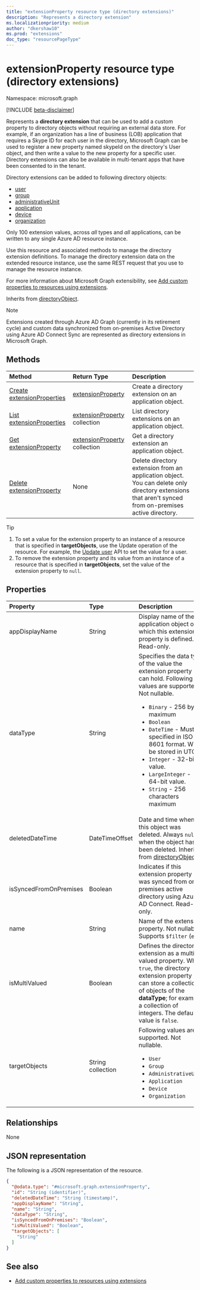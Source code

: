 ```yaml
---
title: "extensionProperty resource type (directory extensions)"
description: "Represents a directory extension"
ms.localizationpriority: medium
author: "dkershaw10"
ms.prod: "extensions"
doc_type: "resourcePageType"
---
```


# extensionProperty resource type (directory extensions)

Namespace: microsoft.graph

[!INCLUDE [beta-disclaimer](../../includes/beta-disclaimer.md)]

Represents a **directory extension** that can be used to add a custom property to directory objects without requiring an external data store. For example, if an organization has a line of business (LOB) application that requires a Skype ID for each user in the directory, Microsoft Graph can be used to register a new property named skypeId on the directory's User object, and then write a value to the new property for a specific user. Directory extensions can also be available in multi-tenant apps that have been consented to in the tenant.

Directory extensions can be added to following directory objects:
+ [user](../resources/user.md)
+ [group](../resources/group.md)
+ [administrativeUnit](../resources/administrativeunit.md)
+ [application](../resources/application.md)
+ [device](../resources/device.md)
+ [organization](../resources/organization.md)

Only 100 extension values, across *all* types and *all* applications, can be written to any single Azure AD resource instance.

Use this resource and associated methods to manage the directory extension definitions. To manage the directory extension data on the extended resource instance, use the same REST request that you use to manage the resource instance.

For more information about Microsoft Graph extensibility, see [Add custom properties to resources using extensions](/graph/extensibility-overview).

Inherits from [directoryObject](directoryobject.md).

> [!NOTE]
> Extensions created through Azure AD Graph (currently in its retirement cycle) and custom data synchronized from on-premises Active Directory using Azure AD Connect Sync are represented as directory extensions in Microsoft Graph.

## Methods

| Method       | Return Type | Description |
|:-------------|:------------|:------------|
| [Create extensionProperties](../api/application-post-extensionproperty.md) | [extensionProperty](extensionProperty.md) | Create a directory extension on an application object. |
| [List extensionProperties](../api/application-list-extensionproperty.md) | [extensionProperty](extensionProperty.md) collection | List directory extensions on an application object. |
| [Get extensionProperty](../api/extensionproperty-get.md) | [extensionProperty](extensionProperty.md) collection | Get a directory extension an application object. |
| [Delete extensionProperty](../api/extensionproperty-delete.md) | None | Delete directory extension from an application object. You can delete only directory extensions that aren't synced from on-premises active directory. |

> [!TIP]
> 1. To set a value for the extension property to an instance of a resource that is specified in **targetObjects**, use the Update operation of the resource. For example, the [Update user](../api/user-update.md) API to set the value for a user.
> 2. To remove the extension property and its value from an instance of a resource that is specified in **targetObjects**, set the value of the extension property to `null`.

## Properties

| Property     | Type        | Description |
|:-------------|:------------|:------------|
|appDisplayName|String| Display name of the application object on which this extension property is defined. Read-only. |
|dataType|String| Specifies the data type of the value the extension property can hold. Following values are supported. Not nullable. <ul><li>`Binary` - 256 bytes maximum</li><li>`Boolean`</li><li>`DateTime` - Must be specified in ISO 8601 format. Will be stored in UTC.</li><li>`Integer` - 32-bit value.</li><li>`LargeInteger` - 64-bit value.</li><li>`String` - 256 characters maximum</li></ul>|
|deletedDateTime|DateTimeOffset|Date and time when this object was deleted. Always `null` when the object hasn't been deleted. Inherited from [directoryObject](directoryobject.md).|
|isSyncedFromOnPremises|Boolean| Indicates if this extension property was synced from on-premises active directory using Azure AD Connect. Read-only. |
|name|String| Name of the extension property. Not nullable. Supports `$filter` (`eq`).|
|isMultiValued|Boolean| Defines the directory extension as a multi-valued property. When `true`, the directory extension property can store a collection of objects of the **dataType**; for example, a collection of integers. The default value is `false`.|
|targetObjects|String collection| Following values are supported. Not nullable. <ul><li>`User`</li><li>`Group`</li><li>`AdministrativeUnit`</li><li>`Application`</li><li>`Device`</li><li>`Organization`</li></ul>|

## Relationships

None

## JSON representation

The following is a JSON representation of the resource.

<!-- {
  "blockType": "resource",
  "keyProperty": "id",
  "@odata.type": "microsoft.graph.extensionProperty",
  "baseType": "microsoft.graph.directoryObject",
  "openType": true
}
-->
``` json
{
  "@odata.type": "#microsoft.graph.extensionProperty",
  "id": "String (identifier)",
  "deletedDateTime": "String (timestamp)",
  "appDisplayName": "String",
  "name": "String",
  "dataType": "String",
  "isSyncedFromOnPremises": "Boolean",
  "isMultiValued": "Boolean",
  "targetObjects": [
    "String"
  ]
}
```

## See also

+ [Add custom properties to resources using extensions](/graph/extensibility-overview)

<!-- uuid: 16cd6b66-4b1a-43a1-adaf-3a886856ed98
2019-02-04 14:57:30 UTC -->
<!-- {
  "type": "#page.annotation",
  "description": "extensionProperty resource",
  "keywords": "",
  "section": "documentation",
  "tocPath": ""
}-->
